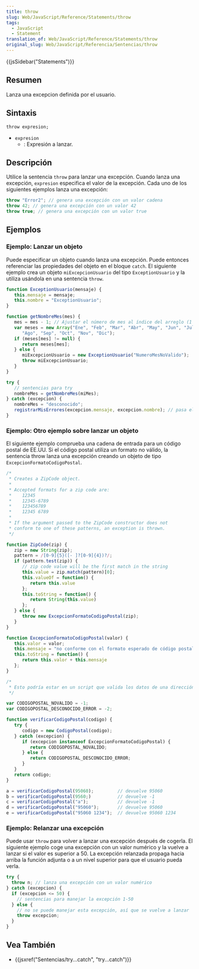 ```yaml
---
title: throw
slug: Web/JavaScript/Reference/Statements/throw
tags:
  - JavaScript
  - Statement
translation_of: Web/JavaScript/Reference/Statements/throw
original_slug: Web/JavaScript/Referencia/Sentencias/throw
---
```


{{jsSidebar("Statements")}}

## Resumen

Lanza una excepcion definida por el usuario.

## Sintaxis

```
throw expresion;
```

- `expresion`
  - : Expresión a lanzar.

## Descripción

Utilice la sentencia `throw` para lanzar una excepción. Cuando lanza una excepción, `expresion` especifica el valor de la excepción. Cada uno de los siguientes ejemplos lanza una excepción:

```js
throw "Error2"; // genera una excepción con un valor cadena
throw 42; // genera una excepción con un valor 42
throw true; // genera una excepción con un valor true
```

## Ejemplos

### Ejemplo: Lanzar un objeto

Puede especificar un objeto cuando lanza una excepción. Puede entonces referenciar las propiedades del objeto en el bloque `catch`. El siguiente ejemplo crea un objeto `miExcepcionUsuario` del tipo `ExceptionUsuario` y la utiliza usándola en una sentencia `throw`.

```js
function ExceptionUsuario(mensaje) {
   this.mensaje = mensaje;
   this.nombre = "ExceptionUsuario";
}

function getNombreMes(mes) {
   mes = mes - 1; // Ajustar el número de mes al índice del arreglo (1 = Ene, 12 = Dic)
   var meses = new Array("Ene", "Feb", "Mar", "Abr", "May", "Jun", "Jul",
      "Ago", "Sep", "Oct", "Nov", "Dic");
   if (meses[mes] != null) {
      return meses[mes];
   } else {
      miExcepcionUsuario = new ExceptionUsuario("NumeroMesNoValido");
      throw miExcepcionUsuario;
   }
}

try {
   // sentencias para try
   nombreMes = getNombreMes(miMes);
} catch (excepcion) {
   nombreMes = "desconocido";
   registrarMisErrores(excepcion.mensaje, excepcion.nombre); // pasa el objeto exception al manejador de errores
}
```

### Ejemplo: Otro ejemplo sobre lanzar un objeto

El siguiente ejemplo comprueba una cadena de entrada para un código postal de EE.UU. Si el código postal utiliza un formato no válido, la sentencia throw lanza una excepción creando un objeto de tipo `ExcepcionFormatoCodigoPostal`.

```js
/*
 * Creates a ZipCode object.
 *
 * Accepted formats for a zip code are:
 *    12345
 *    12345-6789
 *    123456789
 *    12345 6789
 *
 * If the argument passed to the ZipCode constructor does not
 * conform to one of these patterns, an exception is thrown.
 */

function ZipCode(zip) {
   zip = new String(zip);
   pattern = /[0-9]{5}([- ]?[0-9]{4})?/;
   if (pattern.test(zip)) {
      // zip code value will be the first match in the string
      this.value = zip.match(pattern)[0];
      this.valueOf = function() {
         return this.value
      };
      this.toString = function() {
         return String(this.value)
      };
   } else {
      throw new ExcepcionFormatoCodigoPostal(zip);
   }
}

function ExcepcionFormatoCodigoPostal(valor) {
   this.valor = valor;
   this.mensaje = "no conforme con el formato esperado de código postal";
   this.toString = function() {
      return this.valor + this.mensaje
   };
}

/*
 * Esto podría estar en un script que valida los datos de una dirección de EE.UU.
 */

var CODIGOPOSTAL_NOVALIDO = -1;
var CODIGOPOSTAL_DESCONOCIDO_ERROR = -2;

function verificarCodigoPostal(codigo) {
   try {
      codigo = new CodigoPostal(codigo);
   } catch (excepcion) {
      if (excepcion instanceof ExcepcionFormatoCodigoPostal) {
         return CODIGOPOSTAL_NOVALIDO;
      } else {
         return CODIGOPOSTAL_DESCONOCIDO_ERROR;
      }
   }
   return codigo;
}

a = verificarCodigoPostal(95060);         // devuelve 95060
b = verificarCodigoPostal(9560;)          // devuelve -1
c = verificarCodigoPostal("a");           // devuelve -1
d = verificarCodigoPostal("95060");       // devuelve 95060
e = verificarCodigoPostal("95060 1234");  // devuelve 95060 1234
```

### Ejemplo: Relanzar una excepción

Puede usar `throw` para volver a lanzar una excepción después de cogerla. El siguiente ejemplo coge una excepción con un valor numérico y la vuelve a lanzar si el valor es superior a 50. La excepción relanzada propaga hacia arriba la función adjunta o a un nivel superior para que el usuario pueda verla.

```js
try {
  throw n; // lanza una excepción con un valor numérico
} catch (excepcion) {
  if (excepcion <= 50) {
    // sentencias para manejar la excepción 1-50
  } else {
    // no se puede manejar esta excepción, así que se vuelve a lanzar
    throw excepcion;
  }
}
```

## Vea También

- {{jsxref("Sentencias/try...catch", "try...catch")}}
